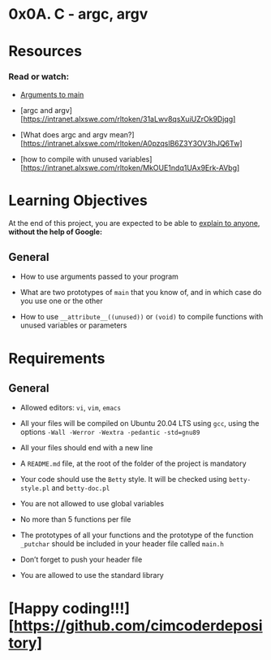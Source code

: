 # 0x0A. C - argc, argv

# Resources

### **Read or watch:**

 * [Arguments to main](https://intranet.alxswe.com/rltoken/Jip\_nI4tv2ybQZ-jV3fqJg)

 * [argc and argv][https://intranet.alxswe.com/rltoken/31aLwv8qsXuiUZrOk9Djqg]

 * [What does argc and argv mean?][https://intranet.alxswe.com/rltoken/A0pzqslB6Z3Y3OV3hJQ6Tw]

 * [how to compile with unused variables][https://intranet.alxswe.com/rltoken/MkOUE1ndq1UAx9Erk-AVbg]

# Learning Objectives

At the end of this project, you are expected to be able to [explain to anyone](https://intranet.alxswe.com/rltoken/DBgGt1BaQ75AkikI88WbEw), **without the help of Google:**

## General

 * How to use arguments passed to your program

 * What are two prototypes of `main` that you know of, and in which case do you use one or the other

 * How to use `__attribute__((unused))` or `(void)` to compile functions with unused variables or parameters

# Requirements

## General

 * Allowed editors: `vi`, `vim`, `emacs`

 * All your files will be compiled on Ubuntu 20.04 LTS using `gcc`, using the options `-Wall -Werror -Wextra -pedantic -std=gnu89`

 * All your files should end with a new line

 * A `README.md` file, at the root of the folder of the project is mandatory

 * Your code should use the `Betty` style. It will be checked using `betty-style.pl` and `betty-doc.pl`

 * You are not allowed to use global variables

 * No more than 5 functions per file

 * The prototypes of all your functions and the prototype of the function `_putchar` should be included in your header file called `main.h`

 * Don’t forget to push your header file

 * You are allowed to use the standard library

# [Happy coding!!!][https://github.com/cimcoderdepository]
